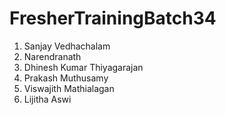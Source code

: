 # FresherTrainingBatch34
1. Sanjay Vedhachalam
2. Narendranath
3. Dhinesh Kumar Thiyagarajan
4. Prakash Muthusamy
5. Viswajith Mathialagan
5. Lijitha Aswi
